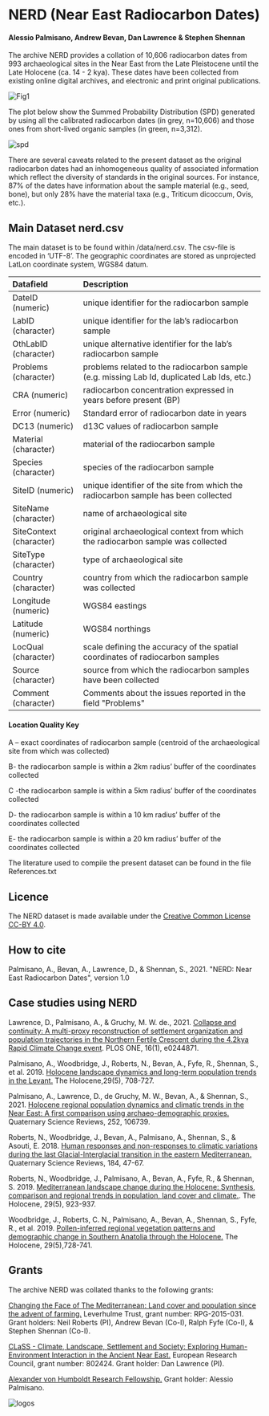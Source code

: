 # NERD (Near East Radiocarbon Dates) 

#### Alessio Palmisano, Andrew Bevan, Dan Lawrence & Stephen Shennan 

The archive NERD provides a collation of 10,606 radiocarbon dates from 993 archaeological sites in the Near East from the Late Pleistocene until the Late Holocene (ca. 14 - 2 kya). These dates have been collected from existing online digital archives, and electronic and print original publications. 

![Fig1](https://user-images.githubusercontent.com/13691742/113132524-d9761200-921e-11eb-9c14-75a115a2d21b.png)





The plot below show the Summed Probability Distribution (SPD) generated by using all the calibrated radiocarbon dates (in grey, n=10,606) and those ones from short-lived organic samples (in green, n=3,312).

![spd](https://user-images.githubusercontent.com/13691742/113135835-edbc0e00-9222-11eb-85a6-466f0eaebba4.png)



There are several caveats related to the present dataset as the original radiocarbon dates had an inhomogeneous quality of associated information which reflect the diversity of standards in the original sources. For instance, 87% of the dates have information about the sample material (e.g., seed, bone), but only 28% have the material taxa (e.g., Triticum dicoccum, Ovis, etc.).  






## Main Dataset nerd.csv

The main dataset is to be found within /data/nerd.csv. The csv-file is encoded in ‘UTF-8’. The geographic coordinates are stored as unprojected LatLon coordinate system, WGS84 datum. 


| Datafield | Description 
| :-----------   | :----------------------- | 
| DateID (numeric) | unique identifier for the radiocarbon sample | 
| LabID (character) | unique identifier for the lab’s radiocarbon sample |
|OthLabID (character)| unique alternative identifier for the lab’s radiocarbon sample |
|Problems (character)| problems related to the radiocarbon sample (e.g. missing Lab Id, duplicated Lab Ids, etc.)|
|CRA (numeric)| radiocarbon concentration expressed in years before present (BP)|
|Error (numeric)| Standard error of radiocarbon date in years|
|DC13 (numeric)| d13C values of radiocarbon sample|
|Material (character)| material of the radiocarbon sample|
|Species (character)| species of the radiocarbon sample|
|SiteID (numeric)| unique identifier of the site from which the radiocarbon sample has been collected|
|SiteName (character)| name of archaeological site|
|SiteContext (character)| original archaeological context from which the radiocarbon sample was collected|
|SiteType (character)| type of archaeological site|
|Country (character)| country from which the radiocarbon sample was collected|
|Longitude (numeric)| WGS84 eastings|
|Latitude (numeric)| WGS84 northings|
|LocQual (character)| scale defining the accuracy of the spatial coordinates of radiocarbon samples|
|Source (character)| source from which the radiocarbon samples have been collected|
|Comment (character)| Comments about the issues reported in the field "Problems"|

#### Location Quality Key

A – exact coordinates of radiocarbon sample (centroid of the archaeological site from which was collected)

B- the radiocarbon sample is within a 2km radius’ buffer of the coordinates collected

C -the radiocarbon sample is within a 5km radius’ buffer of the coordinates collected

D- the radiocarbon sample is within a 10 km radius’ buffer of the coordinates collected

E- the radiocarbon sample is within a 20 km radius’ buffer of the coordinates collected


The literature used to compile the present dataset can be found in the file References.txt


## Licence

The NERD dataset is made available under the [Creative Common License CC-BY 4.0](https://creativecommons.org/licenses/by/4.0/).

## How to cite
Palmisano, A., Bevan, A., Lawrence, D., & Shennan, S., 2021. "NERD: Near East Radiocarbon Dates", version 1.0 

## Case studies using NERD

Lawrence, D., Palmisano, A., & Gruchy, M. W. de., 2021. [Collapse and continuity: A multi-proxy reconstruction of settlement organization and population trajectories in the Northern Fertile Crescent during the 4.2kya Rapid Climate Change event](https://journals.plos.org/plosone/article?id=10.1371/journal.pone.0244871). PLOS ONE, 16(1), e0244871.

Palmisano, A., Woodbridge, J., Roberts, N., Bevan, A., Fyfe, R., Shennan, S., et al. 2019. [Holocene landscape dynamics and long-term population trends in the Levant.](https://doi.org/10.1177%2F0959683619826642) The Holocene,29(5), 708-727. 

Palmisano, A., Lawrence, D., de Gruchy, M. W., Bevan, A., & Shennan, S., 2021. [Holocene regional population dynamics and climatic trends in the Near East: A first comparison using archaeo-demographic proxies.](https://doi.org/10.1016/j.quascirev.2020.106739) Quaternary Science Reviews, 252, 106739.

Roberts, N., Woodbridge, J., Bevan, A., Palmisano, A., Shennan, S., & Asouti, E. 2018. [Human responses and non-responses to climatic variations during the last Glacial-Interglacial transition in the eastern Mediterranean.](https://doi.org/10.1016/j.quascirev.2017.09.011) Quaternary Science Reviews, 184, 47-67.

Roberts, N., Woodbridge, J., Palmisano, A., Bevan, A., Fyfe, R., & Shennan, S. 2019. [Mediterranean landscape change during the Holocene: Synthesis, comparison and regional trends in population, land cover and climate.]( https://doi.org/10.1177%2F0959683619826697). The Holocene, 29(5), 923-937.

Woodbridge, J., Roberts, C. N., Palmisano, A., Bevan, A., Shennan, S., Fyfe, R., et al. 2019. [Pollen-inferred regional vegetation patterns and demographic change in Southern Anatolia through the Holocene.](https://doi.org/10.1177%2F0959683619826635) The Holocene, 29(5),728-741. 

## Grants

The archive NERD was collated thanks to the following grants:

[Changing the Face of The Mediterranean: Land cover and population since the advent of farming.](https://www.plymouth.ac.uk/research/centre-for-research-in-environment-and-society-ceres/changing-the-face-of-the-mediterranean-land-cover-and-population-since-the-advent-of-farming) Leverhulme Trust, grant number:
RPG-2015-031. Grant holders: Neil Roberts (PI), Andrew Bevan (Co-I), Ralph Fyfe (Co-I), & Stephen Shennan (Co-I). 

[CLaSS - Climate, Landscape, Settlement and Society: Exploring Human-Environment Interaction in the Ancient Near East.](https://classerc.wordpress.com/the-project/) European Research Council, grant number: 802424. Grant holder: Dan Lawrence (PI).

[Alexander von Humboldt Research Fellowship.](https://www.humboldt-foundation.de/en/apply/sponsorship-programmes/humboldt-research-fellowship) Grant holder: Alessio Palmisano.


![logos](https://user-images.githubusercontent.com/13691742/113167424-00930a80-9244-11eb-86cd-6833705cca42.png)



